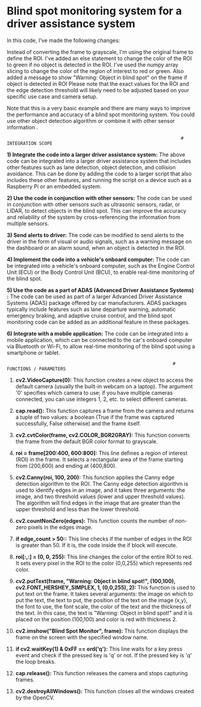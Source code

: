 # Blind spot monitoring system for a driver assistance system

In this code, I've made the following changes:

Instead of converting the frame to grayscale, I'm using the original frame to define the ROI.
I've added an else statement to change the color of the ROI to green if no object is detected in the ROI.
I've used the numpy array slicing to change the color of the region of interest to red or green.
Also added a message to show "Warning: Object in blind spot" on the frame if object is detected in ROI
Please note that the exact values for the ROI and the edge detection threshold will likely need to be adjusted based on your specific use case and camera setup.


Note that this is a very basic example and there are many ways to improve the performance and accuracy of a blind spot monitoring system. You could use other object detection algorithm or combine it with other sensor information .

                                                                     # INTEGRATION SCOPE

**1) **Integrate the code into a larger driver assistance system:**** The above code can be integrated into a larger driver assistance system that includes other features such as lane detection, object detection, and collision avoidance. This can be done by adding the code to a larger script that also includes these other features, and running the script on a device such as a Raspberry Pi or an embedded system.

**2) Use the code in conjunction with other sensors:** The code can be used in conjunction with other sensors such as ultrasonic sensors, radar, or LIDAR, to detect objects in the blind spot. This can improve the accuracy and reliability of the system by cross-referencing the information from multiple sensors.

**3) Send alerts to driver:** The code can be modified to send alerts to the driver in the form of visual or audio signals, such as a warning message on the dashboard or an alarm sound, when an object is detected in the ROI.

**4) Implement the code into a vehicle's onboard computer:** The code can be integrated into a vehicle's onboard computer, such as the Engine Control Unit (ECU) or the Body Control Unit (BCU), to enable real-time monitoring of the blind spot.

**5) Use the code as a part of ADAS (Advanced Driver Assistance Systems) :** The code can be used as part of a larger Advanced Driver Assistance Systems (ADAS) package offered by car manufacturers. ADAS packages typically include features such as lane departure warning, automatic emergency braking, and adaptive cruise control, and the blind spot monitoring code can be added as an additional feature in these packages.

**6) Integrate with a mobile application:** The code can be integrated into a mobile application, which can be connected to the car's onboard computer via Bluetooth or Wi-Fi, to allow real-time monitoring of the blind spot using a smartphone or tablet.

                                       
                                                                  # FUNCTIONS / PARAMETERS

1) **cv2.VideoCapture(0):** This function creates a new object to access the default camera (usually the built-in webcam on a laptop). The argument '0' specifies which camera to use; if you have multiple cameras connected, you can use integers 1, 2, etc. to select different cameras.

2) **cap.read():** This function captures a frame from the camera and returns a tuple of two values: a boolean (True if the frame was captured successfully, False otherwise) and the frame itself.

3) **cv2.cvtColor(frame, cv2.COLOR_BGR2GRAY):** This function converts the frame from the default BGR color format to grayscale.

4) **roi = frame[200:400, 600:800]:** This line defines a region of interest (ROI) in the frame. It selects a rectangular area of the frame starting from (200,600) and ending at (400,800).

5) **cv2.Canny(roi, 100, 200):** This function applies the Canny edge detection algorithm to the ROI. The Canny edge detection algorithm is used to identify edges in an image, and it takes three arguments: the image, and two threshold values (lower and upper threshold values). The algorithm will find edges in the image that are greater than the upper threshold and less than the lower threshold.

6) **cv2.countNonZero(edges):** This function counts the number of non-zero pixels in the edges image.

7) **if edge_count > 50::** This line checks if the number of edges in the ROI is greater than 50. If it is, the code inside the if block will execute.

8) **roi[:,:] = (0, 0, 255):** This line changes the color of the entire ROI to red. It sets every pixel in the ROI to the color (0,0,255) which represents red color.

9) **cv2.putText(frame, "Warning: Object in blind spot!", (100,100), cv2.FONT_HERSHEY_SIMPLEX, 1, (0,0,255), 2):** This function is used to put text on the frame. It takes several arguments: the image on which to put the text, the text to put, the position of the text on the image (x,y), the font to use, the font scale, the color of the text and the thickness of the text. In this case, the text is "Warning: Object in blind spot!" and it is placed on the position (100,100) and color is red with thickness 2.

10) **cv2.imshow("Blind Spot Monitor", frame):** This function displays the frame on the screen with the specified window name.

11) **if cv2.waitKey(1) & 0xFF == ord('q'):** This line waits for a key press event and check if the pressed key is 'q' or not. If the pressed key is 'q' the loop breaks.

12) **cap.release():** This function releases the camera and stops capturing frames.

13) **cv2.destroyAllWindows():** This function closes all the windows created by the OpenCV.
